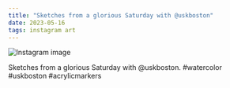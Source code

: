 ```yaml
---
title: "Sketches from a glorious Saturday with @uskboston"
date: 2023-05-16
tags: instagram art
---
```


![Instagram image](/media/347241205_3673999739513408_5777621606298992700_n_18077565784335350.jpg)

Sketches from a glorious Saturday with @uskboston. #watercolor #uskboston #acrylicmarkers
